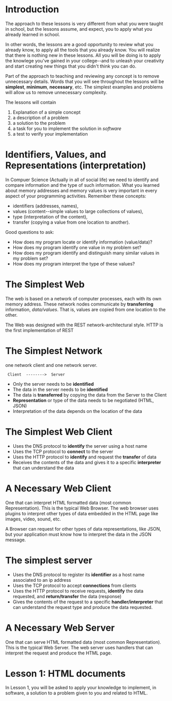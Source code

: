 # Introduction

The approach to these lessons is very different from what you were taught in school, but the lessons assume, and expect, you to apply what you already learned in school.

In other words, the lessons are a good opportunity to review what you already know, to apply all the tools that you already know.  You will realize that there is nothing new in these lessons.  All you will be doing is to apply the knowlege you've gained in your college--and to unleash your creativity and start creating new things that you didn't think you can do.

Part of the approach to teaching and reviewing any concept is to remove unnecessary details.  Words that you will see throughout the lessons will be **simplest**, **minimum**, **necessary**, etc. The simplest examples and problems will allow us to remove unnecessary complexity. 

The lessons will contain 

1. Explanation of a simple concept
2. a description of a problem
3. a solution to the problem
4. a task for you to implement the solution in *software*
5. a test to verify your implementation

# Identifiers, Values, and Representations (interpretation)

In Compuer Science (Actually in all of social life) we need to identify and compare information and the type of such information.  What you learned about memory addresses and memory values is very important in every aspect of your programming activities.  Remember these concepts: 

* identifiers (addresses, names), 
* values (content--simple values to large collections of values), 
* type (interpretation of the content), 
* transfer (copying a value from one location to another).  

Good questions to ask:

* How does my program locate or identify information (value/data)?
* How does my program identify one value in my problem set?
* How does my program identify and distinguish many similar values in my problem set?
* How does my program interpret the type of these values?

# The Simplest Web

The web is based on a network of computer processes, each with its own memory address.  These network nodes communicate by **transferring** information, *data/values*.  That is, values are copied from one location to the other.

The Web was designed with the REST network-architectural style.  HTTP is the first implementation of REST

# The Simplest Network

one network client and one network server.

     Client  -------->  Server

* Only the server needs to be **identified**
* The data in the server needs to be **identified**
* The data is **transferred** by copying the data from the Server to the Client
* **Representation** or type of the data needs to be negotiated (HTML, JSON)
* Interpretation of the data depends on the location of the data

# The Simplest Web Client

* Uses the DNS protocol to **identify** the server using a host name
* Uses the TCP protocol to **connect** to the server
* Uses the HTTP protocol to **identify** and request the **transfer** of data
* Receives the contents of the data and gives it to a specific **interpreter** that can understand the data

# A Necessary Web Client

One that can interpret HTML formatted data (most common Representation).  This is the typical Web Browser.  The web browser uses plugins to interpret other types of data embedded in the HTML page like images, video, sound, etc.

A Browser can request for other types of data representations, like JSON, but your application must know how to interpret the data in the JSON message.

# The simplest server

* Uses the DNS protocol to register its **identifier** as a host name associated to an ip address
* Uses the TCP protocol to accept **connections** from clients
* Uses the HTTP protocol to receive requests, **identify** the data requested, and **return/transfer** the data (response)
* Gives the contents of the request to a specific **handler/interpreter** that can understand the request type and produce the data requested.

# A Necessary Web Server

One that can serve HTML formatted data (most common Representation).  This is the typical Web Server.  The web server uses handlers that can interpret the request and produce the HTML page.

# Lesson 1: HTML documents

In Lesson 1, you will be asked to apply your knowledge to implement, in software, a solution to a problem given to you and related to HTML.
